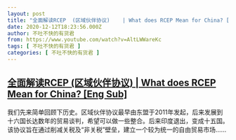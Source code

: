 ```yaml
---
layout: post
title: "全面解读RCEP  (区域伙伴协议)    | What does RCEP Mean for China? [Eng Sub]"
date: 2020-12-12T18:23:56.000Z
author: 不吐不快的有货君
from: https://www.youtube.com/watch?v=AltLWWareKc
tags: [ 不吐不快的有货君 ]
categories: [ 不吐不快的有货君 ]
---
```

<!--1607797436000-->
[全面解读RCEP  (区域伙伴协议)    | What does RCEP Mean for China? [Eng Sub]](https://www.youtube.com/watch?v=AltLWWareKc)
------

<div>
我们先来简单回顾下历史。区域伙伴协议最早由东盟于2011年发起，后来发展到十六国长达数年的贸易谈判，希望可以做一些整合。后来印度退出，变成十五国。该协议旨在通过削减关税及“非关税”壁垒，建立一个较为统一的自由贸易市场……
</div>
